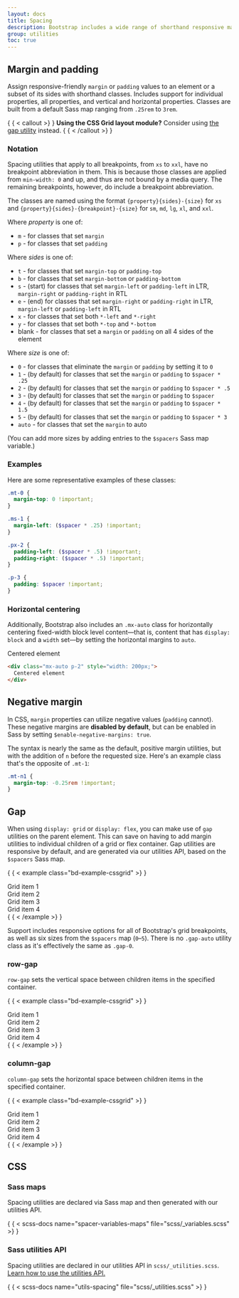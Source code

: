 ```yaml
---
layout: docs
title: Spacing
description: Bootstrap includes a wide range of shorthand responsive margin, padding, and gap utility classes to modify an element's appearance.
group: utilities
toc: true
---
```


## Margin and padding

Assign responsive-friendly `margin` or `padding` values to an element or a
subset of its sides with shorthand classes. Includes support for individual
properties, all properties, and vertical and horizontal properties. Classes are
built from a default Sass map ranging from `.25rem` to `3rem`.

{ { < callout >} }
**Using the CSS Grid layout module?** Consider using [the gap utility](#gap)
instead.
{ { < /callout >} }

### Notation

Spacing utilities that apply to all breakpoints, from `xs` to `xxl`, have no
breakpoint abbreviation in them. This is because those classes are applied from
`min-width: 0` and up, and thus are not bound by a media query. The remaining
breakpoints, however, do include a breakpoint abbreviation.

The classes are named using the format `{property}{sides}-{size}` for `xs` and
`{property}{sides}-{breakpoint}-{size}` for `sm`, `md`, `lg`, `xl`, and `xxl`.

Where *property* is one of:

- `m` - for classes that set `margin`
- `p` - for classes that set `padding`

Where *sides* is one of:

- `t` - for classes that set `margin-top` or `padding-top`
- `b` - for classes that set `margin-bottom` or `padding-bottom`
- `s` - (start) for classes that set `margin-left` or `padding-left` in LTR,
  `margin-right` or `padding-right` in RTL
- `e` - (end) for classes that set `margin-right` or `padding-right` in LTR,
  `margin-left` or `padding-left` in RTL
- `x` - for classes that set both `*-left` and `*-right`
- `y` - for classes that set both `*-top` and `*-bottom`
- blank - for classes that set a `margin` or `padding` on all 4 sides of the
  element

Where *size* is one of:

- `0` - for classes that eliminate the `margin` or `padding` by setting it to
  `0`
- `1` - (by default) for classes that set the `margin` or `padding` to
  `$spacer * .25`
- `2` - (by default) for classes that set the `margin` or `padding` to
  `$spacer * .5`
- `3` - (by default) for classes that set the `margin` or `padding` to `$spacer`
- `4` - (by default) for classes that set the `margin` or `padding` to
  `$spacer * 1.5`
- `5` - (by default) for classes that set the `margin` or `padding` to
  `$spacer * 3`
- `auto` - for classes that set the `margin` to auto

(You can add more sizes by adding entries to the `$spacers` Sass map variable.)

### Examples

Here are some representative examples of these classes:

```scss
.mt-0 {
  margin-top: 0 !important;
}

.ms-1 {
  margin-left: ($spacer * .25) !important;
}

.px-2 {
  padding-left: ($spacer * .5) !important;
  padding-right: ($spacer * .5) !important;
}

.p-3 {
  padding: $spacer !important;
}
```

### Horizontal centering

Additionally, Bootstrap also includes an `.mx-auto` class for horizontally
centering fixed-width block level content—that is, content that has
`display: block` and a `width` set—by setting the horizontal margins to `auto`.

<div class="bd-example">
  <div class="mx-auto p-2" style="width: 200px; background-color: rgba(var(--bd-violet-rgb),.15); border: rgba(var(--bd-violet-rgb),.3) solid 1px;">
    Centered element
  </div>
</div>

```html
<div class="mx-auto p-2" style="width: 200px;">
  Centered element
</div>
```

## Negative margin

In CSS, `margin` properties can utilize negative values (`padding` cannot).
These negative margins are **disabled by default**, but can be enabled in Sass
by setting `$enable-negative-margins: true`.

The syntax is nearly the same as the default, positive margin utilities, but
with the addition of `n` before the requested size. Here's an example class
that's the opposite of `.mt-1`:

```scss
.mt-n1 {
  margin-top: -0.25rem !important;
}
```

## Gap

When using `display: grid` or `display: flex`, you can make use of `gap`
utilities on the parent element. This can save on having to add margin utilities
to individual children of a grid or flex container. Gap utilities are responsive
by default, and are generated via our utilities API, based on the `$spacers`
Sass map.

{ { < example class="bd-example-cssgrid" >} }
<div class="grid gap-3">
  <div class="p-2 g-col-6">Grid item 1</div>
  <div class="p-2 g-col-6">Grid item 2</div>
  <div class="p-2 g-col-6">Grid item 3</div>
  <div class="p-2 g-col-6">Grid item 4</div>
</div>
{ { < /example >} }

Support includes responsive options for all of Bootstrap's grid breakpoints, as
well as six sizes from the `$spacers` map (`0`–`5`). There is no `.gap-auto`
utility class as it's effectively the same as `.gap-0`.

### row-gap

`row-gap` sets the vertical space between children items in the specified
container.

{ { < example class="bd-example-cssgrid" >} }
<div class="grid gap-0 row-gap-3">
  <div class="p-2 g-col-6">Grid item 1</div>
  <div class="p-2 g-col-6">Grid item 2</div>
  <div class="p-2 g-col-6">Grid item 3</div>
  <div class="p-2 g-col-6">Grid item 4</div>
</div>
{ { < /example >} }

### column-gap

`column-gap` sets the horizontal space between children items in the specified
container.

{ { < example class="bd-example-cssgrid" >} }
<div class="grid gap-0 column-gap-3">
  <div class="p-2 g-col-6">Grid item 1</div>
  <div class="p-2 g-col-6">Grid item 2</div>
  <div class="p-2 g-col-6">Grid item 3</div>
  <div class="p-2 g-col-6">Grid item 4</div>
</div>
{ { < /example >} }

## CSS

### Sass maps

Spacing utilities are declared via Sass map and then generated with our
utilities API.

{ { < scss-docs name="spacer-variables-maps" file="scss/_variables.scss" >} }

### Sass utilities API

Spacing utilities are declared in our utilities API in
`scss/_utilities.scss`. [Learn how to use the utilities API.](/utilities/api.md#using-the-api)

{ { < scss-docs name="utils-spacing" file="scss/_utilities.scss" >} }
